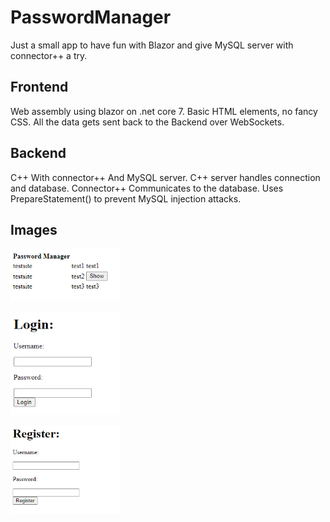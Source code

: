 # PasswordManager
Just a small app to have fun with Blazor and give MySQL server with connector++ a try.
## Frontend
Web assembly using blazor on .net core 7. Basic HTML elements, no fancy CSS. All the data gets sent back to the Backend over WebSockets.
## Backend
C++ With connector++ And MySQL server. C++ server handles connection and database. Connector++ Communicates to the database. Uses PrepareStatement() to prevent MySQL injection attacks. 
## Images
<p align="left">
  <img src="./Images/1.png"
    style="width: 35%;" />
</p>
<p align="left">
  <img src="./Images/2.png"
    style="width: 35%;" />
</p>
<p align="left">
  <img src="./Images/3.png"
    style="width: 35%;" />
</p>
